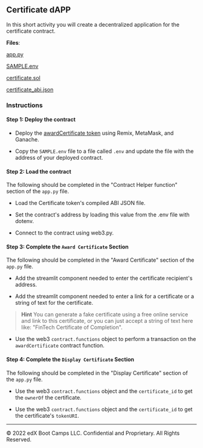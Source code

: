 ## Certificate dAPP

In this short activity you will create a decentralized application for the certificate contract.

**Files**:

[app.py](./Unsolved/app.py)

[SAMPLE.env](./Unsolved/SAMPLE.env)

[certificate.sol](./Unsolved/contracts/certificate.sol)

[certificate_abi.json](./Unsolved/contracts/compiled/certificate_abi.json)

### Instructions

#### Step 1: Deploy the contract

* Deploy the [awardCertificate token](./Unsolved/contracts/certificate.sol) using Remix, MetaMask, and Ganache.

* Copy the `SAMPLE.env` file to a file called `.env` and update the file with the address of your deployed contract.

#### Step 2: Load the contract

The following should be completed in the "Contract Helper function" section of the `app.py` file.

* Load the Certificate token's compiled ABI JSON file.

* Set the contract's address by loading this value from the .env file with dotenv.

* Connect to the contract using web3.py.

#### Step 3: Complete the `Award Certificate` Section

The following should be completed in the "Award Certificate" section of the `app.py` file.

* Add the streamlit component needed to enter the certificate recipient's address.

* Add the streamlit component needed to enter a link for a certificate or a string of text for the certificate.

> **Hint** You can generate a fake certificate using a free online service and link to this certificate, or you can just accept a string of text here like: "FinTech Certificate of Completion".

* Use the web3 `contract.functions` object to perform a transaction on the `awardCertificate` contract function.

#### Step 4: Complete the `Display Certificate` Section

The following should be completed in the "Display Certificate" section of the `app.py` file.

* Use the web3 `contract.functions` object and the `certificate_id` to get the `ownerOf` the certificate.

* Use the web3 `contract.functions` object and the `certificate_id` to get the certificate's `tokenURI`.

---

© 2022 edX Boot Camps LLC. Confidential and Proprietary. All Rights Reserved.
